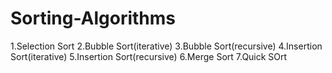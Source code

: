 # Sorting-Algorithms
1.Selection Sort
2.Bubble Sort(iterative)
3.Bubble Sort(recursive)
4.Insertion Sort(iterative)
5.Insertion Sort(recursive)
6.Merge Sort
7.Quick SOrt
